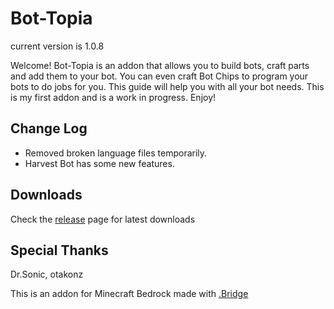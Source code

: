# Bot-Topia

current version is 1.0.8

Welcome! Bot-Topia is an addon that allows you to build bots, craft parts and add them to your bot. You can even craft Bot Chips to program your bots to do jobs for you. This guide will help you with all your bot needs. This is my first addon and is a work in progress. Enjoy!

## Change Log

- Removed broken language files temporarily.
- Harvest Bot has some new features.

## Downloads

Check the [release](https://github.com/drewcifer/bot-topia/releases/latest) page for latest downloads

## Special Thanks

Dr.Sonic, otakonz

This is an addon for Minecraft Bedrock made with [.Bridge](https://github.com/bridge-core/bridge.)
